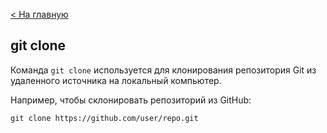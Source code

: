 [< На главную ](./readme.md)

## git clone

Команда `git clone` используется для клонирования репозитория Git из удаленного источника на локальный компьютер.

Например, чтобы склонировать репозиторий из GitHub:

```
git clone https://github.com/user/repo.git
```